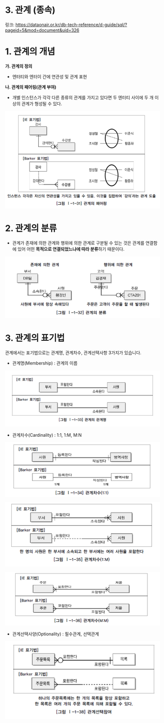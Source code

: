 # 3. 관계 (종속)

링크: https://dataonair.or.kr/db-tech-reference/d-guide/sql/?pageid=5&mod=document&uid=326

# **1. 관계의 개념**

**가. 관계의 정의**

- 엔터티와 엔터이 간에 연관성 및 관계 표현

**나. 관계의 패어링(관계 부여)**

- 개별 인스턴스가 각각 다른 종류의 관계를 가지고 있다면 두 엔터티 사이에 두 개 이상의 관계가 형성될 수 있다.

![Untitled](Untitled%204.png)

# 2. **관계의 분류**

- 관계가 존재에 의한 관계와 행위에 의한 관계로 구분될 수 있는 것은 관계를 연결함에 있어 어떤 **목적으로 연결되었느냐에 따라 분류**하기 때문이다.

![Untitled](Untitled%205.png)

# **3. 관계의 표기법**

관계에서는 표기법으로는 관계명, 관계차수, 관계선택사항 3가지가 있습니다.

- 관계명(Membership) : 관계의 이름

![Untitled](Untitled%206.png)

- 관계차수(Cardinality) : 1:1, 1:M, M:N

![Untitled](Untitled%207.png)

![Untitled](Untitled%208.png)

![Untitled](Untitled%209.png)

- 관계선택사양(Optionality) : 필수관계, 선택관계

![Untitled](Untitled%2010.png)